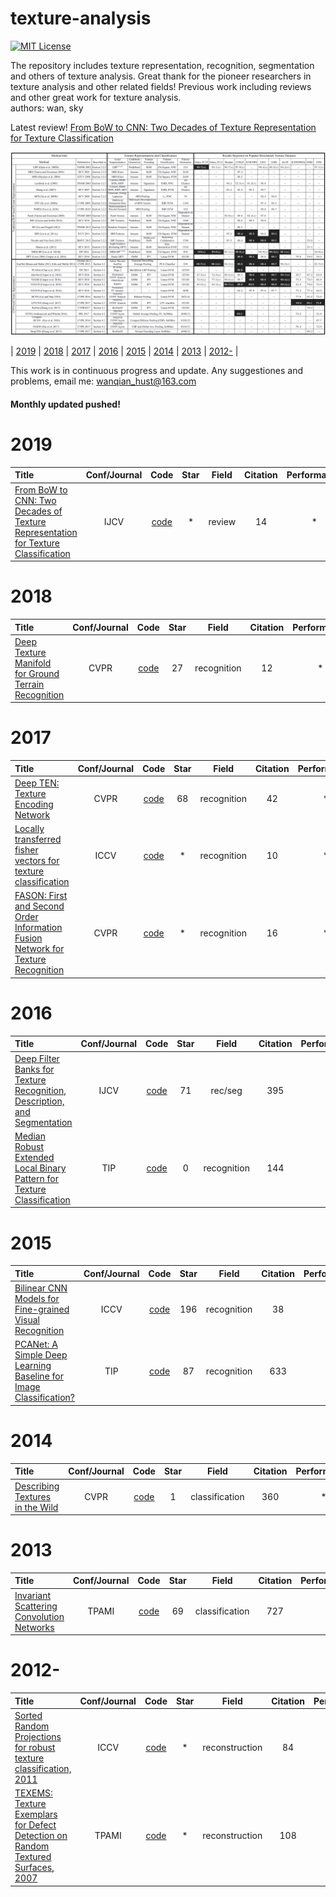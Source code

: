 # texture-analysis

[![MIT License](https://img.shields.io/badge/license-MIT-green.svg)](https://opensource.org/licenses/MIT) 

The repository includes texture representation, recognition, segmentation and others of texture analysis.
Great thank for the pioneer researchers in texture analysis and other related fields! 
Previous work including reviews and other great work for texture analysis.  
authors: wan, sky

Latest review! [From BoW to CNN: Two Decades of Texture Representation for Texture Classification](https://link.springer.com/content/pdf/10.1007%2Fs11263-018-1125-z.pdf)

![summary](imgs/summary.png)

| [2019](#2019) | [2018](#2018) | [2017](#2017) | [2016](#2016) | [2015](#2015) | [2014](#2014) | [2013](#2013) | [2012-](#2012-) |

This work is in continuous progress and update. Any suggestiones and problems, email me: <wanqian_hust@163.com>   
#### Monthly updated pushed! 

# 2019
| Title | Conf/Journal | Code | Star | Field | Citation | Performance |
|:--------|:--------:|:--------:|:--------:|:--------:|:--------:|:--------:|
| [From BoW to CNN: Two Decades of Texture Representation for Texture Classification](https://link.springer.com/content/pdf/10.1007%2Fs11263-018-1125-z.pdf) | IJCV | [code](*) | * |review | 14 | * |

# 2018
| Title | Conf/Journal | Code | Star | Field | Citation | Performance |
|:--------|:--------:|:--------:|:--------:|:--------:|:--------:|:--------:|
| [Deep Texture Manifold for Ground Terrain Recognition](http://openaccess.thecvf.com/content_cvpr_2018/papers/Xue_Deep_Texture_Manifold_CVPR_2018_paper.pdf) | CVPR | [code](https://github.com/jiaxue1993/Deep-Encoding-Pooling-Network-DEP-) | 27 | recognition | 12 | * |

# 2017
| Title | Conf/Journal | Code | Star | Field | Citation | Performance |
|:--------|:--------:|:--------:|:--------:|:--------:|:--------:|:--------:|
| [Deep TEN: Texture Encoding Network](http://openaccess.thecvf.com/content_cvpr_2017/html/Zhang_Deep_TEN_Texture_CVPR_2017_paper.html) | CVPR | [code](https://github.com/zhanghang1989/Torch-Encoding-Layer) | 68 | recognition | 42 | * |
| [Locally transferred fisher vectors for texture classification](http://openaccess.thecvf.com/content_ICCV_2017/papers/Song_Locally-Transferred_Fisher_Vectors_ICCV_2017_paper.pdf) | ICCV | [code](*) | * | recognition | 10 | * |
| [FASON: First and Second Order Information Fusion Network for Texture Recognition](https://ieeexplore.ieee.org/document/8100129) | CVPR | [code](*) | * | recognition | 16 | * |

# 2016
| Title | Conf/Journal | Code | Star | Field | Citation | Performance |
|:--------|:--------:|:--------:|:--------:|:--------:|:--------:|:--------:|
| [Deep Filter Banks for Texture Recognition, Description, and Segmentation](https://link.springer.com/article/10.1007/s11263-015-0872-3) | IJCV | [code](https://github.com/mcimpoi/deep-fbanks) | 71 |rec/seg | 395 | * |
| [Median Robust Extended Local Binary Pattern for Texture Classification](https://ieeexplore.ieee.org/document/7393828) | TIP | [code](https://github.com/MIPT-Oulu/LocalBinaryPattern) | 0 | recognition | 144 | * |

# 2015
| Title | Conf/Journal | Code | Star | Field | Citation | Performance |
|:--------|:--------:|:--------:|:--------:|:--------:|:--------:|:--------:|
| [Bilinear CNN Models for Fine-grained Visual Recognition](https://link.springer.com/article/10.1007/s11263-015-0872-3) | ICCV | [code](https://github.com/HaoMood/bilinear-cnn) | 196 | recognition | 38 | * |
| [PCANet: A Simple Deep Learning Baseline for Image Classification?](https://ieeexplore.ieee.org/document/7234886) | TIP | [code](https://github.com/IshitaTakeshi/PCANet) | 87 | recognition | 633 | * |

# 2014
| Title | Conf/Journal | Code | Star | Field | Citation | Performance |
|:--------|:--------:|:--------:|:--------:|:--------:|:--------:|:--------:|
| [Describing Textures in the Wild](https://www.robots.ox.ac.uk/~vgg/publications/2014/Cimpoi14/) | CVPR | [code](https://github.com/lidong04/deep-fbanks-ct/tree/master/desctex) | 1 | classification | 360 | * |

# 2013
| Title | Conf/Journal | Code | Star | Field | Citation | Performance |
|:--------|:--------:|:--------:|:--------:|:--------:|:--------:|:--------:|
| [Invariant Scattering Convolution Networks](https://ieeexplore.ieee.org/document/6522407) | TPAMI | [code](https://github.com/scatnet/scatnet) | 69 | classification | 727 | * |


# 2012-
| Title | Conf/Journal | Code | Star | Field | Citation | Performance |
|:--------|:--------:|:--------:|:--------:|:--------:|:--------:|:--------:|
| [Sorted Random Projections for robust texture classification, 2011](https://ieeexplore.ieee.org/document/6126267) | ICCV | [code](*) | * | reconstruction | 84 | * |
| [TEXEMS: Texture Exemplars for Defect Detection on Random Textured Surfaces, 2007](https://ieeexplore.ieee.org/abstract/document/4250469/) | TPAMI | [code](*) | * | reconstruction | 108 | * |

